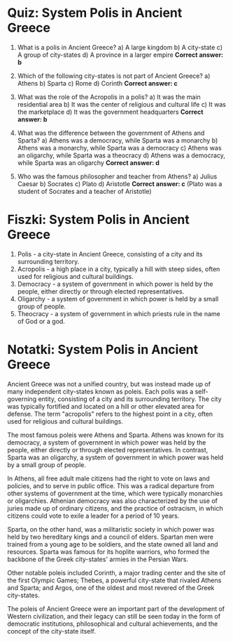  # Quiz: System Polis in Ancient Greece

1. What is a polis in Ancient Greece?
   a) A large kingdom
   b) A city-state
   c) A group of city-states
   d) A province in a larger empire
   **Correct answer: b**

2. Which of the following city-states is not part of Ancient Greece?
   a) Athens
   b) Sparta
   c) Rome
   d) Corinth
   **Correct answer: c**

3. What was the role of the Acropolis in a polis?
   a) It was the main residential area
   b) It was the center of religious and cultural life
   c) It was the marketplace
   d) It was the government headquarters
   **Correct answer: b**

4. What was the difference between the government of Athens and Sparta?
   a) Athens was a democracy, while Sparta was a monarchy
   b) Athens was a monarchy, while Sparta was a democracy
   c) Athens was an oligarchy, while Sparta was a theocracy
   d) Athens was a democracy, while Sparta was an oligarchy
   **Correct answer: d**

5. Who was the famous philosopher and teacher from Athens?
   a) Julius Caesar
   b) Socrates
   c) Plato
   d) Aristotle
   **Correct answer: c** (Plato was a student of Socrates and a teacher of Aristotle)

# Fiszki: System Polis in Ancient Greece

1. Polis - a city-state in Ancient Greece, consisting of a city and its surrounding territory.
2. Acropolis - a high place in a city, typically a hill with steep sides, often used for religious and cultural buildings.
3. Democracy - a system of government in which power is held by the people, either directly or through elected representatives.
4. Oligarchy - a system of government in which power is held by a small group of people.
5. Theocracy - a system of government in which priests rule in the name of God or a god.

# Notatki: System Polis in Ancient Greece

Ancient Greece was not a unified country, but was instead made up of many independent city-states known as poleis. Each polis was a self-governing entity, consisting of a city and its surrounding territory. The city was typically fortified and located on a hill or other elevated area for defense. The term "acropolis" refers to the highest point in a city, often used for religious and cultural buildings.

The most famous poleis were Athens and Sparta. Athens was known for its democracy, a system of government in which power was held by the people, either directly or through elected representatives. In contrast, Sparta was an oligarchy, a system of government in which power was held by a small group of people.

In Athens, all free adult male citizens had the right to vote on laws and policies, and to serve in public office. This was a radical departure from other systems of government at the time, which were typically monarchies or oligarchies. Athenian democracy was also characterized by the use of juries made up of ordinary citizens, and the practice of ostracism, in which citizens could vote to exile a leader for a period of 10 years.

Sparta, on the other hand, was a militaristic society in which power was held by two hereditary kings and a council of elders. Spartan men were trained from a young age to be soldiers, and the state owned all land and resources. Sparta was famous for its hoplite warriors, who formed the backbone of the Greek city-states' armies in the Persian Wars.

Other notable poleis included Corinth, a major trading center and the site of the first Olympic Games; Thebes, a powerful city-state that rivaled Athens and Sparta; and Argos, one of the oldest and most revered of the Greek city-states.

The poleis of Ancient Greece were an important part of the development of Western civilization, and their legacy can still be seen today in the form of democratic institutions, philosophical and cultural achievements, and the concept of the city-state itself.